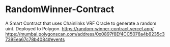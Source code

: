 # RandomWinner-Contract
A Smart Contract that uses Chainlinks VRF Oracle to generate a random uint. Deployed to Polygon.
https://random-winner-contract.vercel.app/
https://mumbai.polygonscan.com/address/0x0897f8Ef4CC5076a4b6235c3739Eea67c78b4084#events

